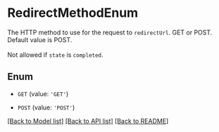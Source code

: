 # RedirectMethodEnum

The HTTP method to use for the request to `redirectUrl`. GET or POST. Default value is POST.<br><br>Not allowed if `state` is `completed`.

## Enum

* `GET` (value: `'GET'`)

* `POST` (value: `'POST'`)

[[Back to Model list]](../README.md#documentation-for-models) [[Back to API list]](../README.md#documentation-for-api-endpoints) [[Back to README]](../README.md)


